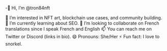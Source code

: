 -👋 Hi, I’m @tron84nft


👀 I’m interested in NFT art, blockchain use cases, and community building.
🌱 I’m currently learning about SEO.
💞️ I’m looking to collaborate on French translations since I speak French and English
📫 You can reach me on Twitter or Discord (links in bio).
😄 Pronouns: She/Her
⚡ Fun fact: I love to snorkel. 

<!---
tron84nft/tron84nft is a ✨ special ✨ repository because its `README.md` (this file) appears on your GitHub profile.
You can click the Preview link to take a look at your changes.
--->
